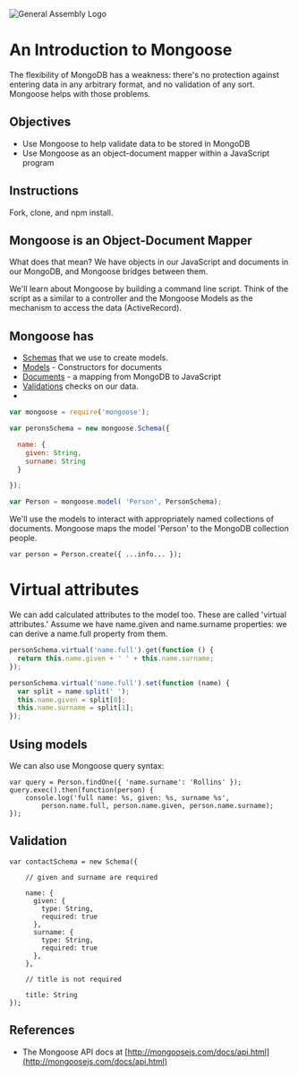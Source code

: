 ![General Assembly Logo](http://i.imgur.com/ke8USTq.png)

# An Introduction to Mongoose

The flexibility of MongoDB has a weakness: there's no protection against entering data in any arbitrary format, and no validation of any sort.  Mongoose helps with those problems.

## Objectives

* Use Mongoose to help validate data to be stored in MongoDB
* Use Mongoose as an object-document mapper within a JavaScript program

## Instructions

Fork, clone, and npm install.

## Mongoose is an Object-Document Mapper

What does that mean?  We have objects in our JavaScript and documents in our MongoDB, and Mongoose bridges between them.

We'll learn about Mongoose by building a command line script.  Think of the script as a similar to a controller and the Mongoose Models as the mechanism to access the data (ActiveRecord).

## Mongoose has

- [Schemas](http://mongoosejs.com/docs/guide.html) that we use to create models.
- [Models](http://mongoosejs.com/docs/models.html) - Constructors for documents
- [Documents](http://mongoosejs.com/docs/documents.html) - a mapping from MongoDB to JavaScript
- [Validations](http://mongoosejs.com/docs/validation.html) checks on our data.
-


```js
var mongoose = require('mongoose');

var peronsSchema = new mongoose.Schema({

  name: {
    given: String,
    surname: String
  }

});

var Person = mongoose.model( 'Person', PersonSchema);

```

We'll use the models to interact with appropriately named collections of documents.  Mongoose maps the model 'Person' to the MongoDB collection people.

```
var person = Person.create({ ...info... });
```

# Virtual attributes

We can add calculated attributes to the model too.  These are called 'virtual attributes.'  Assume we have name.given and name.surname properties: we can derive a name.full property from them.

```js
personSchema.virtual('name.full').get(function () {
  return this.name.given + ' ' + this.name.surname;
});

personSchema.virtual('name.full').set(function (name) {
  var split = name.split(' ');
  this.name.given = split[0];
  this.name.surname = split[1];
});
```

## Using models

We can also use Mongoose query syntax:

```
var query = Person.findOne({ 'name.surname': 'Rollins' });
query.exec().then(function(person) {
    console.log('full name: %s, given: %s, surname %s',
        person.name.full, person.name.given, person.name.surname);
});
```

## Validation

```
var contactSchema = new Schema({

    // given and surname are required

    name: {
      given: {
        type: String,
        required: true
      },
      surname: {
        type: String,
        required: true
      },
    },

    // title is not required

    title: String
});
```

## References

* The Mongoose API docs at [http://mongoosejs.com/docs/api.html](http://mongoosejs.com/docs/api.html)
